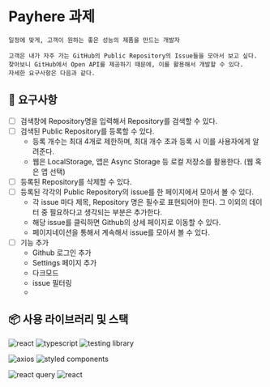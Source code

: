 #  Payhere 과제

`일정에 맞게, 고객이 원하는 좋은 성능의 제품을 만드는 개발자`

```text
고객은 내가 자주 가는 GitHub의 Public Repository의 Issue들을 모아서 보고 싶다.
찾아보니 GitHub에서 Open API를 제공하기 때문에, 이를 활용해서 개발할 수 있다.
자세한 요구사항은 다음과 같다. 
```
## 📝 요구사항

- [ ] 검색창에 Repository명을 입력해서 Repository를 검색할 수 있다.
- [ ] 검색된 Public Repository를 등록할 수 있다.
    - 등록 개수는 최대 4개로 제한하며, 최대 개수 초과 등록 시 이를 사용자에게 알려준다.
    - 웹은 LocalStorage, 앱은 Async Storage 등 로컬 저장소를 활용한다. (웹 혹은 앱 선택)
- [ ] 등록된 Repository를 삭제할 수 있다.
- [ ] 등록된 각각의 Public Repository의 issue를 한 페이지에서 모아서 볼 수 있다.
    - 각 issue 마다 제목, Repository 명은 필수로 표현되어야 한다. 그 이외의 데이터 중 필요하다고 생각되는 부분은 추가한다.
    - 해당 issue를 클릭하면 Github의 상세 페이지로 이동할 수 있다.
    - 페이지네이션을 통해서 계속해서 issue를 모아서 볼 수 있다.
- [ ] 기능 추가
    - Github 로그인 추가
    - Settings 페이지 추가
    - 다크모드
    - issue 필터링
    - 


## 📦 사용 라이브러리 및 스택

<img src="https://img.shields.io/badge/-REACT-61DAFB.svg?style=for-the-badge&logo=react&logoColor=black" alt="react" /> <img src="https://img.shields.io/badge/-typescript-3178C6.svg?style=for-the-badge&logo=typescript&logoColor=white" alt="typescript" /> <img src="https://img.shields.io/badge/-testing library-e33332.svg?style=for-the-badge&logo=testing-library&logoColor=white" alt="testing library" />

<img src="https://img.shields.io/badge/-axios-5A29E4.svg?style=for-the-badge&logo=axios&logoColor=white" alt="axios" /> <img src="https://img.shields.io/badge/-styled components-DB7093.svg?style=for-the-badge&logo=styled-components&logoColor=white" alt="styled components" />

<img src="https://img.shields.io/badge/-react query-FF4154.svg?style=for-the-badge&logo=react-query&logoColor=white" alt="react query" /> <img src="https://img.shields.io/badge/-react router-CA4245.svg?style=for-the-badge&logo=react-router&logoColor=white" alt="react" />